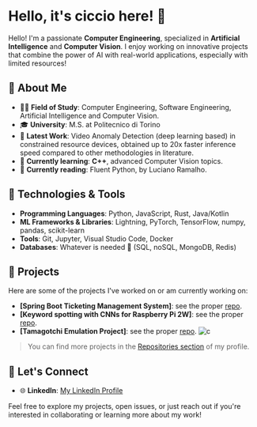 
# Hello, it's ciccio here! 👋

Hello! I'm a passionate **Computer Engineering**, specialized in **Artificial Intelligence** and **Computer Vision**. I enjoy working on innovative projects that combine the power of AI with real-world applications, especially with limited resources!

## 🚀 About Me

- 👨‍💻 **Field of Study**: Computer Engineering, Software Engineering, Artificial Intelligence and Computer Vision.
- 🎓 **University**: M.S. at Politecnico di Torino
- 🔭 **Latest Work**: Video Anomaly Detection (deep learning based) in constrained resource devices, obtained up to 20x faster inference speed compared to other methodologies in literature.
- 🌱 **Currently learning**: **C++**, advanced Computer Vision topics.
- 📖 **Currently reading**: Fluent Python, by Luciano Ramalho.

## 🔧 Technologies & Tools

- **Programming Languages**: Python, JavaScript, Rust, Java/Kotlin
- **ML Frameworks & Libraries**: Lightning, PyTorch, TensorFlow, numpy, pandas, scikit-learn
- **Tools**: Git, Jupyter, Visual Studio Code, Docker
- **Databases**: Whatever is needed 🤯 (SQL, noSQL, MongoDB, Redis)

## 🧠 Projects

Here are some of the projects I've worked on or am currently working on:
- **[Spring Boot Ticketing Management System]**: see the proper [repo](https://github.com/cicciodepa/TMS).
- **[Keyword spotting with CNNs for Raspberry Pi 2W]**: see the proper [repo](https://github.com/cicciodepa/kws-pi).
- **[Tamagotchi Emulation Project]**: see the proper [repo](https://github.com/cicciodepa/tamagotchi-landtiger-lpc1768). ![c](https://cdn.jsdelivr.net/gh/devicons/devicon@latest/icons/c/c-original.svg)

> You can find more projects in the [Repositories section](https://github.com/cicciodepa) of my profile.

## 💬 Let's Connect

- 🌐 **LinkedIn**: [My LinkedIn Profile](https://www.linkedin.com/in/mario-francesco-de-pascale/)

Feel free to explore my projects, open issues, or just reach out if you're interested in collaborating or learning more about my work!
